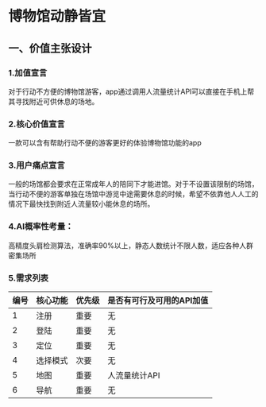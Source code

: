 # 博物馆动静皆宜
## 一、价值主张设计
### 1.加值宣言
对于行动不方便的博物馆游客，app通过调用人流量统计API可以直接在手机上帮其寻找附近可供休息的场地。
### 2.核心价值宣言
一款可以含有帮助行动不便的游客更好的体验博物馆功能的app
### 3.用户痛点宣言
一般的场馆都会要求在正常成年人的陪同下才能进馆。对于不设置该限制的场馆，当行动不便的游客单独在场馆中游览中途需要休息的时候，希望不依靠他人人工的情况下最快找到附近人流量较小能休息的场所。
### 4.AI概率性考量：
高精度头肩检测算法，准确率90%以上，静态人数统计不限人数，适应各种人群密集场所
### 5.需求列表

| 编号 | 核心功能 | 优先级 | 是否有可行及可用的API加值 |
| ------ | ------ | ------ | ------ |
| 1 | 注册 | 重要 | 无 |
| 2 | 登陆 | 重要 | 无 |
| 3 | 定位 | 重要 | 无 |
| 4 | 选择模式 | 次要 | 无 |
| 5 | 地图 | 重要 | 人流量统计API |
| 6 | 导航 | 重要 | 无 |
